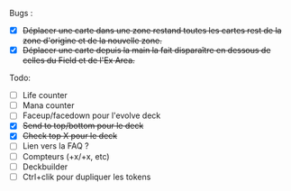 Bugs :
- [x] ~~Déplacer une carte dans une zone restand toutes les cartes rest de la zone d'origine et de la nouvelle zone.~~
- [x] ~~Déplacer une carte depuis la main la fait disparaître en dessous de celles du Field et de l'Ex Area.~~

Todo:
- [ ] Life counter
- [ ] Mana counter
- [ ] Faceup/facedown pour l'evolve deck
- [x] ~~Send to top/bottom pour le deck~~
- [x] ~~Check top X pour le deck~~
- [ ] Lien vers la FAQ ?
- [ ] Compteurs (+x/+x, etc)
- [ ] Deckbuilder
- [ ] Ctrl+clik pour dupliquer les tokens
